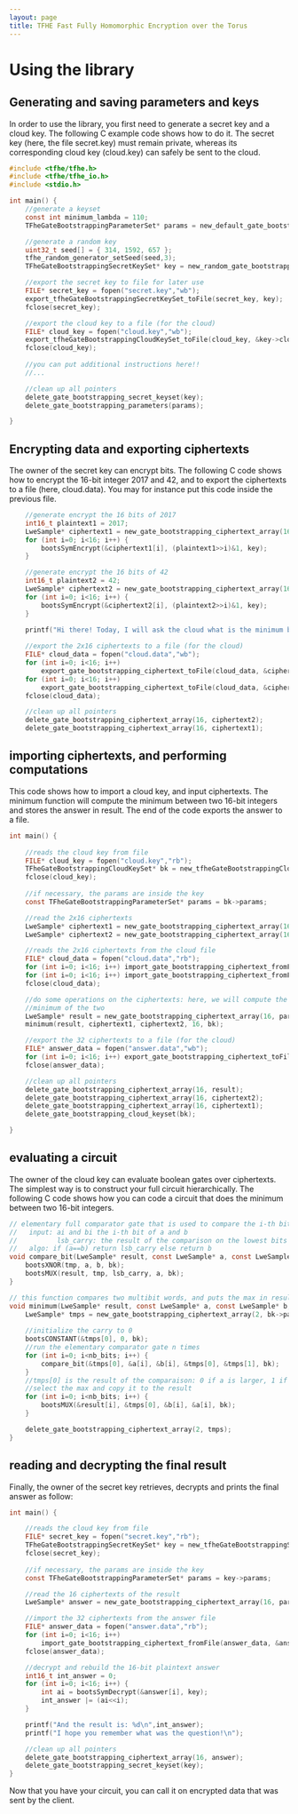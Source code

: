 ```yaml
---
layout: page
title: TFHE Fast Fully Homomorphic Encryption over the Torus
---
```


# Using the library

## Generating and saving parameters and keys

In order to use the library, you first need to generate a secret key and
a cloud key. The following C example code shows how to do it.
The secret key (here, the file secret.key) must remain private, 
whereas its corresponding cloud key (cloud.key) can safely be 
sent to the cloud.

~~~c
#include <tfhe/tfhe.h>
#include <tfhe/tfhe_io.h>
#include <stdio.h>

int main() {
    //generate a keyset
    const int minimum_lambda = 110;
    TFheGateBootstrappingParameterSet* params = new_default_gate_bootstrapping_parameters(minimum_lambda);

    //generate a random key
    uint32_t seed[] = { 314, 1592, 657 };
    tfhe_random_generator_setSeed(seed,3);
    TFheGateBootstrappingSecretKeySet* key = new_random_gate_bootstrapping_secret_keyset(params);

    //export the secret key to file for later use
    FILE* secret_key = fopen("secret.key","wb");
    export_tfheGateBootstrappingSecretKeySet_toFile(secret_key, key);
    fclose(secret_key);

    //export the cloud key to a file (for the cloud)
    FILE* cloud_key = fopen("cloud.key","wb");
    export_tfheGateBootstrappingCloudKeySet_toFile(cloud_key, &key->cloud);
    fclose(cloud_key);
   
    //you can put additional instructions here!!
    //...

    //clean up all pointers
    delete_gate_bootstrapping_secret_keyset(key);
    delete_gate_bootstrapping_parameters(params);

}
~~~

## Encrypting data and exporting ciphertexts

The owner of the secret key can encrypt bits. The following C code shows
how to encrypt the 16-bit integer 2017 and 42, and to export the ciphertexts to
a file (here, cloud.data). You may for instance put this code inside the previous
file.

~~~c
    //generate encrypt the 16 bits of 2017
    int16_t plaintext1 = 2017;
    LweSample* ciphertext1 = new_gate_bootstrapping_ciphertext_array(16, params);
    for (int i=0; i<16; i++) {
        bootsSymEncrypt(&ciphertext1[i], (plaintext1>>i)&1, key);
    }

    //generate encrypt the 16 bits of 42
    int16_t plaintext2 = 42;
    LweSample* ciphertext2 = new_gate_bootstrapping_ciphertext_array(16, params);
    for (int i=0; i<16; i++) {
        bootsSymEncrypt(&ciphertext2[i], (plaintext2>>i)&1, key);
    }

    printf("Hi there! Today, I will ask the cloud what is the minimum between %d and %d\n",plaintext1, plaintext2);
    
    //export the 2x16 ciphertexts to a file (for the cloud)
    FILE* cloud_data = fopen("cloud.data","wb");
    for (int i=0; i<16; i++) 
        export_gate_bootstrapping_ciphertext_toFile(cloud_data, &ciphertext1[i], params);
    for (int i=0; i<16; i++) 
        export_gate_bootstrapping_ciphertext_toFile(cloud_data, &ciphertext2[i], params);
    fclose(cloud_data);

    //clean up all pointers
    delete_gate_bootstrapping_ciphertext_array(16, ciphertext2);
    delete_gate_bootstrapping_ciphertext_array(16, ciphertext1);
~~~

## importing ciphertexts, and performing computations

This code shows how to import a cloud key, and input ciphertexts.
The minimum function will compute the minimum between two 16-bit integers
and stores the answer in result. The end of the code exports the answer
to a file.

~~~c
int main() {
    
    //reads the cloud key from file
    FILE* cloud_key = fopen("cloud.key","rb");
    TFheGateBootstrappingCloudKeySet* bk = new_tfheGateBootstrappingCloudKeySet_fromFile(cloud_key);
    fclose(cloud_key);
 
    //if necessary, the params are inside the key
    const TFheGateBootstrappingParameterSet* params = bk->params;

    //read the 2x16 ciphertexts
    LweSample* ciphertext1 = new_gate_bootstrapping_ciphertext_array(16, params);
    LweSample* ciphertext2 = new_gate_bootstrapping_ciphertext_array(16, params);

    //reads the 2x16 ciphertexts from the cloud file
    FILE* cloud_data = fopen("cloud.data","rb");
    for (int i=0; i<16; i++) import_gate_bootstrapping_ciphertext_fromFile(cloud_data, &ciphertext1[i], params);
    for (int i=0; i<16; i++) import_gate_bootstrapping_ciphertext_fromFile(cloud_data, &ciphertext2[i], params);
    fclose(cloud_data);

    //do some operations on the ciphertexts: here, we will compute the
    //minimum of the two
    LweSample* result = new_gate_bootstrapping_ciphertext_array(16, params);
    minimum(result, ciphertext1, ciphertext2, 16, bk);

    //export the 32 ciphertexts to a file (for the cloud)
    FILE* answer_data = fopen("answer.data","wb");
    for (int i=0; i<16; i++) export_gate_bootstrapping_ciphertext_toFile(answer_data, &result[i], params);
    fclose(answer_data);

    //clean up all pointers
    delete_gate_bootstrapping_ciphertext_array(16, result);
    delete_gate_bootstrapping_ciphertext_array(16, ciphertext2);
    delete_gate_bootstrapping_ciphertext_array(16, ciphertext1);
    delete_gate_bootstrapping_cloud_keyset(bk);

}
~~~

## evaluating a circuit

The owner of the cloud key can evaluate boolean gates over ciphertexts. 
The simplest way is to construct your full circuit hierarchically. 
The following C code shows how you can code a circuit that does the
minimum between two 16-bit integers.

~~~c
// elementary full comparator gate that is used to compare the i-th bit:
//   input: ai and bi the i-th bit of a and b
//          lsb_carry: the result of the comparison on the lowest bits
//   algo: if (a==b) return lsb_carry else return b 
void compare_bit(LweSample* result, const LweSample* a, const LweSample* b, const LweSample* lsb_carry, LweSample* tmp, const TFheGateBootstrappingCloudKeySet* bk) {
    bootsXNOR(tmp, a, b, bk);
    bootsMUX(result, tmp, lsb_carry, a, bk);
}

// this function compares two multibit words, and puts the max in result
void minimum(LweSample* result, const LweSample* a, const LweSample* b, const int nb_bits, const TFheGateBootstrappingCloudKeySet* bk) {
    LweSample* tmps = new_gate_bootstrapping_ciphertext_array(2, bk->params);
    
    //initialize the carry to 0
    bootsCONSTANT(&tmps[0], 0, bk);
    //run the elementary comparator gate n times
    for (int i=0; i<nb_bits; i++) {
        compare_bit(&tmps[0], &a[i], &b[i], &tmps[0], &tmps[1], bk);
    }
    //tmps[0] is the result of the comparaison: 0 if a is larger, 1 if b is larger
    //select the max and copy it to the result
    for (int i=0; i<nb_bits; i++) {
        bootsMUX(&result[i], &tmps[0], &b[i], &a[i], bk);
    }

    delete_gate_bootstrapping_ciphertext_array(2, tmps);    
}
~~~

## reading and decrypting the final result

Finally, the owner of the secret key retrieves, decrypts and prints the final answer as follow: 

~~~c
int main() {

    //reads the cloud key from file
    FILE* secret_key = fopen("secret.key","rb");
    TFheGateBootstrappingSecretKeySet* key = new_tfheGateBootstrappingSecretKeySet_fromFile(secret_key);
    fclose(secret_key);
 
    //if necessary, the params are inside the key
    const TFheGateBootstrappingParameterSet* params = key->params;

    //read the 16 ciphertexts of the result
    LweSample* answer = new_gate_bootstrapping_ciphertext_array(16, params);

    //import the 32 ciphertexts from the answer file
    FILE* answer_data = fopen("answer.data","rb");
    for (int i=0; i<16; i++) 
        import_gate_bootstrapping_ciphertext_fromFile(answer_data, &answer[i], params);
    fclose(answer_data);

    //decrypt and rebuild the 16-bit plaintext answer
    int16_t int_answer = 0;
    for (int i=0; i<16; i++) {
        int ai = bootsSymDecrypt(&answer[i], key);
        int_answer |= (ai<<i);
    }

    printf("And the result is: %d\n",int_answer);
    printf("I hope you remember what was the question!\n");

    //clean up all pointers
    delete_gate_bootstrapping_ciphertext_array(16, answer);
    delete_gate_bootstrapping_secret_keyset(key);
}
~~~

Now that you have your circuit, you can call it on encrypted data that
was sent by the client.


